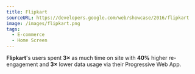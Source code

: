```yaml
---
title: Flipkart
sourceURL: https://developers.google.com/web/showcase/2016/flipkart
image: /images/flipkart.png
tags:
  - E-commerce
  - Home Screen
---
```


**Flipkart**'s users spent **3×** as much time on site with **40%** higher
re-engagement and **3×** lower data usage via their Progressive Web App.
